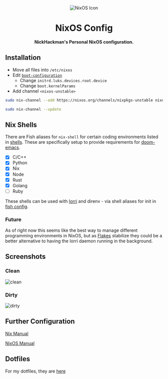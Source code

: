 <div align="center">
  <img src="https://nixos.org/logo/nix-wiki.png" alt="NixOS Icon">
  <h1>NixOS Config</h1>

  <p>
    <strong>NickHackman's Personal NixOS configuration.</strong>
  </p>

  <p>
  </p>
</div>

## Installation

- Move all files into `/etc/nixos`
- Edit [`boot-configuration`](./boot-configuration.nix)
  - Change `initrd.luks.devices.root.device`
  - Change `boot.kernelParams`
- Add channel `<nixos-unstable>`

```sh
sudo nix-channel --add https://nixos.org/channels/nixpkgs-unstable nixos-unstable

sudo nix-channel --update
```

## Nix Shells

There are Fish aliases for `nix-shell` for certain coding environments listed in [shells](./shells). These are specifically setup to provide requirements for [doom-emacs](https://github.com/hlissner/doom-emacs).

- [x] C/C++
- [x] Python
- [x] Nix
- [x] Node
- [x] Rust
- [x] Golang
- [ ] Ruby

These shells can be used with [lorri](https://github.com/target/lorri) and direnv - via shell aliases for init in [fish config](./configs/fish.nix).

### Future

As of right now this seems like the best way to manage different programming environments in NixOS, but as [Flakes](https://www.tweag.io/blog/2020-05-25-flakes/) stabilize they could be a better alternative to having the lorri daemon running in the background.

## Screenshots

### Clean

![clean](./screenshots/clean.png)

### Dirty

![dirty](./screenshots/dirty.png)

## Further Configuration

[Nix Manual](https://nixos.org/nix/manual/)

[NixOS Manual](https://nixos.org/nixos/manual/)

## Dotfiles

For my dotfiles, they are [here](https://github.com/NickHackman/dotfiles)
